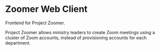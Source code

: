 # Zoomer Web Client

Frontend for Project Zoomer.

Project Zoomer allows ministry leaders to create Zoom meetings using a cluster of Zoom accounts, instead of provisioning accounts for each department.
